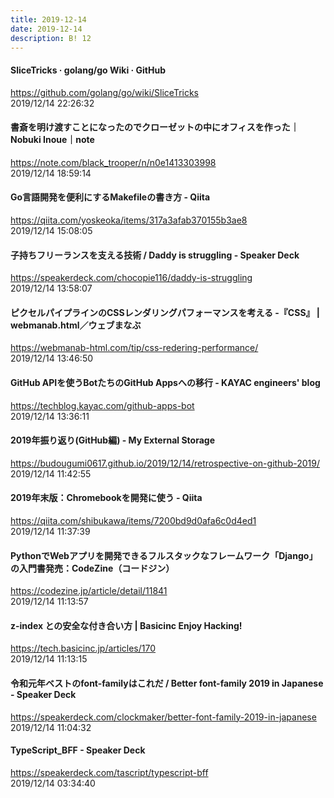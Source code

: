```yaml
---
title: 2019-12-14
date: 2019-12-14
description: B! 12
---
```


#### SliceTricks · golang/go Wiki · GitHub
https://github.com/golang/go/wiki/SliceTricks<br>
2019/12/14 22:26:32<br>


#### 書斎を明け渡すことになったのでクローゼットの中にオフィスを作った｜Nobuki Inoue｜note
https://note.com/black_trooper/n/n0e1413303998<br>
2019/12/14 18:59:14<br>


#### Go言語開発を便利にするMakefileの書き方 - Qiita
https://qiita.com/yoskeoka/items/317a3afab370155b3ae8<br>
2019/12/14 15:08:05<br>


#### 子持ちフリーランスを支える技術 / Daddy is struggling - Speaker Deck
https://speakerdeck.com/chocopie116/daddy-is-struggling<br>
2019/12/14 13:58:07<br>


#### ピクセルパイプラインのCSSレンダリングパフォーマンスを考える -『CSS』 | webmanab.html／ウェブまなぶ
https://webmanab-html.com/tip/css-redering-performance/<br>
2019/12/14 13:46:50<br>


#### GitHub APIを使うBotたちのGitHub Appsへの移行 - KAYAC engineers' blog
https://techblog.kayac.com/github-apps-bot<br>
2019/12/14 13:36:11<br>


#### 2019年振り返り(GitHub編) - My External Storage
https://budougumi0617.github.io/2019/12/14/retrospective-on-github-2019/<br>
2019/12/14 11:42:55<br>


#### 2019年末版：Chromebookを開発に使う - Qiita
https://qiita.com/shibukawa/items/7200bd9d0afa6c0d4ed1<br>
2019/12/14 11:37:39<br>


#### PythonでWebアプリを開発できるフルスタックなフレームワーク「Django」の入門書発売：CodeZine（コードジン）
https://codezine.jp/article/detail/11841<br>
2019/12/14 11:13:57<br>


#### z-index との安全な付き合い方 | Basicinc Enjoy Hacking!
https://tech.basicinc.jp/articles/170<br>
2019/12/14 11:13:15<br>


#### 令和元年ベストのfont-familyはこれだ / Better font-family 2019 in Japanese - Speaker Deck
https://speakerdeck.com/clockmaker/better-font-family-2019-in-japanese<br>
2019/12/14 11:04:32<br>


#### TypeScript_BFF - Speaker Deck
https://speakerdeck.com/tascript/typescript-bff<br>
2019/12/14 03:34:40<br>


